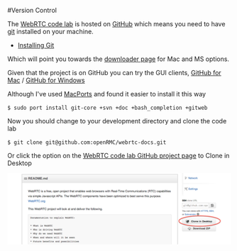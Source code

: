 #Version Control

The [WebRTC code lab](https://github.com/miguelpdl/WebRTC-codelab) is hosted on [GitHub](https://github.com/miguelpdl/WebRTC-codelab) which means you need to have [git](http://git-scm.com) installed on your machine.

- [Installing Git](http://git-scm.com/book/en/Getting-Started-Installing-Git)

Which will point you towards the [downloader page](http://git-scm.com/downloads) for Mac and MS options.

Given that the project is on GitHub you can try the GUI clients, [GitHub for Mac](http://mac.github.com/) / [GitHub for Windows](http://windows.github.com/)

Although I've used [MacPorts](http://www.macports.org) and found it easier to install it this way

~~~
$ sudo port install git-core +svn +doc +bash_completion +gitweb
~~~

Now you should change to your development directory and clone the code lab

~~~
$ git clone git@github.com:openRMC/webrtc-docs.git
~~~

Or click the option on the [WebRTC code lab GitHub project page](https://github.com/miguelpdl/WebRTC-codelab) to Clone in Desktop

![](./../images/github-clone.png)
